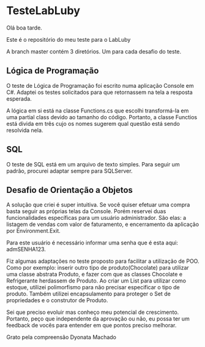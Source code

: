 # TesteLabLuby

Olá boa tarde.

Este é o repositório do meu teste para o LabLuby

A branch master contém 3 diretórios. Um para cada desafio do teste.

## Lógica de Programação

O teste de Lógica de Programação foi escrito numa aplicação Console em C#. Adaptei os testes solicitados para que retornassem na tela a resposta esperada.

A lógica em si está na classe Functions.cs que escolhi transformá-la em uma partial class devido ao tamanho do código. Portanto, a classe Functios está
divida em três cujo os nomes sugerem qual questão está sendo resolvida nela.

## SQL

O teste de SQL está em um arquivo de texto simples. Para seguir um padrão, procurei adaptar sempre para SQLServer.

## Desafio de Orientação a Objetos

A solução que criei é super intuitiva. Se você quiser efetuar uma compra basta seguir as próprias telas da Console. 
Porém reservei duas funcionalidades específicas para um usuário administrador. São elas: a listagem de vendas com valor de faturamento, e
encerramento da aplicação por Environment.Exit.

Para este usuário é necessário informar uma senha que é esta aqui: admSENHA123.

Fiz algumas adaptações no teste proposto para facilitar a utilização de POO. Como por exemplo: inserir outro tipo de produto(Chocolate) para utilizar
uma classe abstrata Produto, e fazer com que as classes Chocolate e Refrigerante herdassem de Produto. Ao criar um List para utilizar como estoque, utilizei
polimorfismo para não precisar especificar o tipo de produto. Também utilizei encapsulamento para proteger o Set de propriedades e o construtor de Produto.

Sei que preciso evoluir mas conheço meu potencial de crescimento. Portanto, peço que independente da aprovação ou não, eu possa ter um feedback de vocês para entender em que pontos preciso melhorar.

Grato pela compreensão
Dyonata Machado
